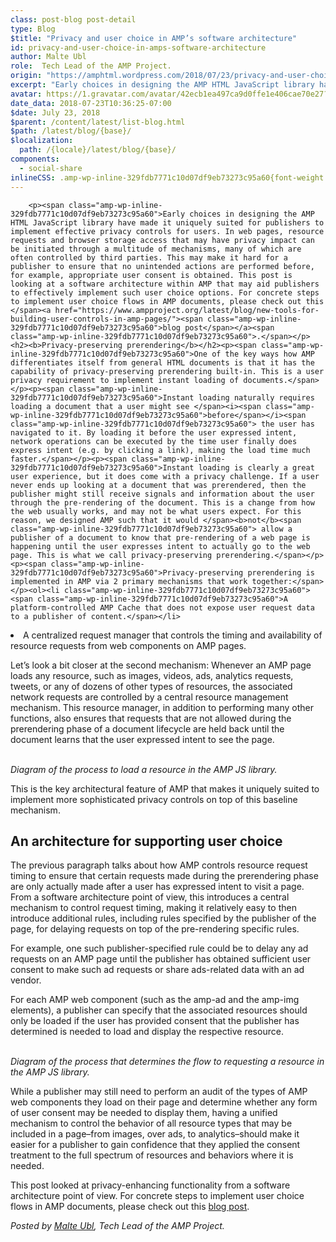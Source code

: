 ```yaml
---
class: post-blog post-detail
type: Blog
$title: "Privacy and user choice in AMP’s software architecture"
id: privacy-and-user-choice-in-amps-software-architecture
author: Malte Ubl
role:  Tech Lead of the AMP Project.
origin: "https://amphtml.wordpress.com/2018/07/23/privacy-and-user-choice-in-amps-software-architecture/amp/"
excerpt: "Early choices in designing the AMP HTML JavaScript library have made it uniquely suited for publishers to implement effective privacy controls for users. In web pages, resource requests and browser storage access that may have privacy impact can be initiated through a multitude of mechanisms, many of which are often controlled by third parties. This [&#8230;]"
avatar: https://1.gravatar.com/avatar/42ecb1ea497ca9d0ffe1e406cae70e27?s=96&d=identicon&r=G
date_data: 2018-07-23T10:36:25-07:00
$date: July 23, 2018
$parent: /content/latest/list-blog.html
$path: /latest/blog/{base}/
$localization:
  path: /{locale}/latest/blog/{base}/
components:
  - social-share
inlineCSS: .amp-wp-inline-329fdb7771c10d07df9eb73273c95a60{font-weight:400;}
---
```


<div class="amp-wp-article-content">

		<p><span class="amp-wp-inline-329fdb7771c10d07df9eb73273c95a60">Early choices in designing the AMP HTML JavaScript library have made it uniquely suited for publishers to implement effective privacy controls for users. In web pages, resource requests and browser storage access that may have privacy impact can be initiated through a multitude of mechanisms, many of which are often controlled by third parties. This may make it hard for a publisher to ensure that no unintended actions are performed before, for example, appropriate user consent is obtained. This post is looking at a software architecture within AMP that may aid publishers to effectively implement such user choice options. For concrete steps to implement user choice flows in AMP documents, please check out this </span><a href="https://www.ampproject.org/latest/blog/new-tools-for-building-user-controls-in-amp-pages/"><span class="amp-wp-inline-329fdb7771c10d07df9eb73273c95a60">blog post</span></a><span class="amp-wp-inline-329fdb7771c10d07df9eb73273c95a60">.</span></p><h2><b>Privacy-preserving prerendering</b></h2><p><span class="amp-wp-inline-329fdb7771c10d07df9eb73273c95a60">One of the key ways how AMP differentiates itself from general HTML documents is that it has the capability of privacy-preserving prerendering built-in. This is a user privacy requirement to implement instant loading of documents.</span></p><p><span class="amp-wp-inline-329fdb7771c10d07df9eb73273c95a60">Instant loading naturally requires loading a document that a user might see </span><i><span class="amp-wp-inline-329fdb7771c10d07df9eb73273c95a60">before</span></i><span class="amp-wp-inline-329fdb7771c10d07df9eb73273c95a60"> the user has navigated to it. By loading it before the user expressed intent, network operations can be executed by the time user finally does express intent (e.g. by clicking a link), making the load time much faster.</span></p><p><span class="amp-wp-inline-329fdb7771c10d07df9eb73273c95a60">Instant loading is clearly a great user experience, but it does come with a privacy challenge. If a user never ends up looking at a document that was prerendered, then the publisher might still receive signals and information about the user through the pre-rendering of the document. This is a change from how the web usually works, and may not be what users expect. For this reason, we designed AMP such that it would </span><b>not</b><span class="amp-wp-inline-329fdb7771c10d07df9eb73273c95a60"> allow a publisher of a document to know that pre-rendering of a web page is happening until the user expresses intent to actually go to the web page. This is what we call privacy-preserving prerendering.</span></p><p><span class="amp-wp-inline-329fdb7771c10d07df9eb73273c95a60">Privacy-preserving prerendering is implemented in AMP via 2 primary mechanisms that work together:</span></p><ol><li class="amp-wp-inline-329fdb7771c10d07df9eb73273c95a60"><span class="amp-wp-inline-329fdb7771c10d07df9eb73273c95a60">A platform-controlled AMP Cache that does not expose user request data to a publisher of content.</span></li>
<li class="amp-wp-inline-329fdb7771c10d07df9eb73273c95a60"><span class="amp-wp-inline-329fdb7771c10d07df9eb73273c95a60">A centralized request manager that controls the timing and availability of resource requests from web components on AMP pages.</span></li>
</ol><p><span class="amp-wp-inline-329fdb7771c10d07df9eb73273c95a60">Let’s look a bit closer at the second mechanism: Whenever an AMP page loads any resource, such as images, videos, ads, analytics requests, tweets, or any of dozens of other types of resources, the associated network requests are controlled by a central resource management mechanism. This resource manager, in addition to performing many other functions, also ensures that requests that are not allowed during the prerendering phase of a document lifecycle are held back until the document learns that the user expressed intent to see the page.</span></p><p><amp-img class="alignnone size-full wp-image-2111 amp-wp-enforced-sizes" src="https://amphtml.files.wordpress.com/2018/07/privacy-and-user-choice-in-amp_s-software-architecture-blog-post-e1532367183277.png?w=660" alt="privacy-and-user-choice-in-amp_s-software-architecture-blog-post-e1532367137299.png" srcset="https://amphtml.files.wordpress.com/2018/07/privacy-and-user-choice-in-amp_s-software-architecture-blog-post-e1532367183277.png 344w, https://amphtml.files.wordpress.com/2018/07/privacy-and-user-choice-in-amp_s-software-architecture-blog-post-e1532367183277.png?w=141 141w, https://amphtml.files.wordpress.com/2018/07/privacy-and-user-choice-in-amp_s-software-architecture-blog-post-e1532367183277.png?w=281 281w" sizes="(min-width: 344px) 344px, 100vw" width="344" height="367"></amp-img><br/><i><span class="amp-wp-inline-329fdb7771c10d07df9eb73273c95a60">Diagram of the process to load a resource in the AMP JS library.</span></i></p><p><span class="amp-wp-inline-329fdb7771c10d07df9eb73273c95a60">This is the key architectural feature of AMP that makes it uniquely suited to implement more sophisticated privacy controls on top of this baseline mechanism.</span></p><h2><b>An architecture for supporting user choice</b></h2><p><span class="amp-wp-inline-329fdb7771c10d07df9eb73273c95a60">The previous paragraph talks about how AMP controls resource request timing to ensure that certain requests made during the prerendering phase are only actually made after a user has expressed intent to visit a page. From a software architecture point of view, this introduces a central mechanism to control request timing, making it relatively easy to then introduce additional rules, including rules specified by the publisher of the page, for delaying requests on top of the pre-rendering specific rules. </span></p><p><span class="amp-wp-inline-329fdb7771c10d07df9eb73273c95a60">For example, one such publisher-specified rule could be to delay any ad requests on an AMP page until the publisher has obtained sufficient user consent to make such ad requests or share ads-related data with an ad vendor. </span></p><p><span class="amp-wp-inline-329fdb7771c10d07df9eb73273c95a60">For each AMP web component (such as the </span><span class="amp-wp-inline-329fdb7771c10d07df9eb73273c95a60">amp-ad</span><span class="amp-wp-inline-329fdb7771c10d07df9eb73273c95a60"> and the </span><span class="amp-wp-inline-329fdb7771c10d07df9eb73273c95a60">amp-img</span><span class="amp-wp-inline-329fdb7771c10d07df9eb73273c95a60"> elements), a publisher can specify that the associated resources should only be loaded if the user has provided consent that the publisher has determined is needed to load and display the respective resource.</span></p><p><amp-img class="alignnone size-full wp-image-2112 amp-wp-enforced-sizes" src="https://amphtml.files.wordpress.com/2018/07/privacy-and-user-choice-in-amp_s-software-architecture-blog-post-1-e1532367237552.png?w=660" alt="privacy-and-user-choice-in-amp_s-software-architecture-blog-post-1.png" srcset="https://amphtml.files.wordpress.com/2018/07/privacy-and-user-choice-in-amp_s-software-architecture-blog-post-1-e1532367237552.png 619w, https://amphtml.files.wordpress.com/2018/07/privacy-and-user-choice-in-amp_s-software-architecture-blog-post-1-e1532367237552.png?w=145 145w, https://amphtml.files.wordpress.com/2018/07/privacy-and-user-choice-in-amp_s-software-architecture-blog-post-1-e1532367237552.png?w=291 291w" sizes="(min-width: 619px) 619px, 100vw" width="619" height="639"></amp-img><br/><i><span class="amp-wp-inline-329fdb7771c10d07df9eb73273c95a60">Diagram of the process that determines the flow to requesting a resource in the AMP JS library. </span></i></p><p><span class="amp-wp-inline-329fdb7771c10d07df9eb73273c95a60">While a publisher may still need to perform an audit of the types of AMP web components they load on their page and determine whether any form of user consent may be needed to display them, having a unified mechanism to control the behavior of all resource types that may be included in a page–from images, over ads, to analytics–should make it easier for a publisher to gain confidence that they applied the consent treatment to the full spectrum of resources and behaviors where it is needed.</span></p><p><span class="amp-wp-inline-329fdb7771c10d07df9eb73273c95a60">This post looked at privacy-enhancing functionality from a software architecture point of view. For concrete steps to implement user choice flows in AMP documents, please check out this </span><a href="https://www.ampproject.org/latest/blog/new-tools-for-building-user-controls-in-amp-pages/"><span class="amp-wp-inline-329fdb7771c10d07df9eb73273c95a60">blog post</span></a><span class="amp-wp-inline-329fdb7771c10d07df9eb73273c95a60">.</span></p><p><i><span class="amp-wp-inline-329fdb7771c10d07df9eb73273c95a60">Posted by <a href="https://twitter.com/cramforce">Malte Ubl</a>, Tech Lead of the AMP Project.</span></i></p>	</div>

	

</div>

